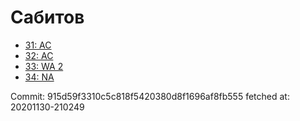 # Сабитов
- [31: AC](31.md)
- [32: AC](32.md)
- [33: WA 2](33.md)
- [34: NA](34.md)

Commit: 915d59f3310c5c818f5420380d8f1696af8fb555
 fetched at: 20201130-210249
